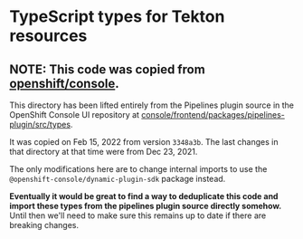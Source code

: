 # TypeScript types for Tekton resources

## NOTE: This code was copied from [openshift/console](https://github.com/openshift/console/).

This directory has been lifted entirely from the Pipelines plugin source in the OpenShift Console UI repository at [console/frontend/packages/pipelines-plugin/src/types](https://github.com/openshift/console/tree/3348a3bd2fa852a9592ddeb79fd7735b06e875bd/frontend/packages/pipelines-plugin/src/types).

It was copied on Feb 15, 2022 from version `3348a3b`. The last changes in that directory at that time were from Dec 23, 2021.

The only modifications here are to change internal imports to use the `@openshift-console/dynamic-plugin-sdk` package instead.

**Eventually it would be great to find a way to deduplicate this code and import these types from the pipelines plugin source directly somehow.** Until then we'll need to make sure this remains up to date if there are breaking changes.
